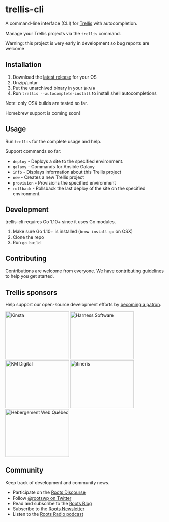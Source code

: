# trellis-cli

A command-line interface (CLI) for [Trellis](https://roots.io/trellis/) with autocompletion.

Manage your Trellis projects via the `trellis` command.

Warning: this project is very early in development so bug reports are welcome

## Installation

1. Download the [latest release](https://github.com/roots/trellis-cli/releases/latest) for your OS
2. Unzip/untar
3. Put the unarchived binary in your `$PATH`
4. Run `trellis --autocomplete-install` to install shell autocompletions

Note: only OSX builds are tested so far.

Homebrew support is coming soon!

## Usage

Run `trellis` for the complete usage and help.

Support commands so far:

* `deploy` - Deploys a site to the specified environment.
* `galaxy` - Commands for Ansible Galaxy
* `info` - Displays information about this Trellis project
* `new` - Creates a new Trellis project
* `provision` - Provisions the specified environment
* `rollback` - Rollsback the last deploy of the site on the specified environment.

## Development

trellis-cli requires Go 1.10+ since it uses Go modules.

1. Make sure Go 1.10+ is installed (`brew install go` on OSX)
2. Clone the repo
3. Run `go build`

## Contributing

Contributions are welcome from everyone. We have [contributing guidelines](https://github.com/roots/guidelines/blob/master/CONTRIBUTING.md) to help you get started.

## Trellis sponsors

Help support our open-source development efforts by [becoming a patron](https://www.patreon.com/rootsdev).

<a href="https://kinsta.com/?kaid=OFDHAJIXUDIV"><img src="https://cdn.roots.io/app/uploads/kinsta.svg" alt="Kinsta" width="200" height="150"></a> <a href="https://www.harnessup.com/"><img src="https://cdn.roots.io/app/uploads/harness-software.svg" alt="Harness Software" width="200" height="150"></a> <a href="https://k-m.com/"><img src="https://cdn.roots.io/app/uploads/km-digital.svg" alt="KM Digital" width="200" height="150"></a> <a href="https://www.itineris.co.uk/"><img src="https://cdn.roots.io/app/uploads/itineris.svg" alt="itineris" width="200" height="150"></a> <a href="https://www.hebergeurweb.ca"><img src="https://cdn.roots.io/app/uploads/hebergeurweb.svg" alt="Hébergement Web Québec" width="200" height="150"></a>

## Community

Keep track of development and community news.

* Participate on the [Roots Discourse](https://discourse.roots.io/)
* Follow [@rootswp on Twitter](https://twitter.com/rootswp)
* Read and subscribe to the [Roots Blog](https://roots.io/blog/)
* Subscribe to the [Roots Newsletter](https://roots.io/subscribe/)
* Listen to the [Roots Radio podcast](https://roots.io/podcast/)
